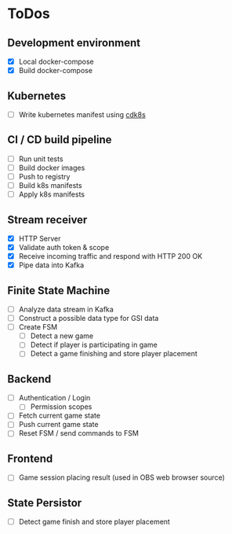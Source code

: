 # ToDos

## Development environment

- [x] Local docker-compose
- [x] Build docker-compose

## Kubernetes

- [ ] Write kubernetes manifest using [cdk8s](https://cdk8s.io/)

## CI / CD build pipeline

- [ ] Run unit tests
- [ ] Build docker images
- [ ] Push to registry
- [ ] Build k8s manifests
- [ ] Apply k8s manifests

## Stream receiver

- [x] HTTP Server
- [x] Validate auth token & scope
- [x] Receive incoming traffic and respond with HTTP 200 OK
- [x] Pipe data into Kafka

## Finite State Machine

- [ ] Analyze data stream in Kafka
- [ ] Construct a possible data type for GSI data
- [ ] Create FSM
  - [ ] Detect a new game
  - [ ] Detect if player is participating in game
  - [ ] Detect a game finishing and store player placement

## Backend

- [ ] Authentication / Login
  - [ ] Permission scopes
- [ ] Fetch current game state
- [ ] Push current game state
- [ ] Reset FSM / send commands to FSM

## Frontend

- [ ] Game session placing result (used in OBS web browser source)

## State Persistor

- [ ] Detect game finish and store player placement
